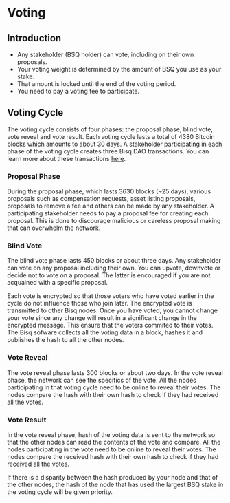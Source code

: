 # Voting

## Introduction
- Any stakeholder (BSQ holder) can vote, including on their own proposals.
- Your voting weight is determined by the amount of BSQ you use as your stake. 
- That amount is locked until the end of the voting period. 
- You need to pay a voting fee to participate.

## Voting Cycle
The voting cycle consists of four phases: the proposal phase, blind vote, vote reveal and vote result. Each voting cycle lasts a total of 4380 Bitcoin blocks which amounts to about 30 days. A stakeholder participating in each phase of the voting cycle creates three Bisq DAO transactions. You can learn more about these transactions [here](bisqdaotx.md). 

### Proposal Phase
During the proposal phase, which lasts 3630 blocks (~25 days), various proposals such as compensation requests, asset listing proposals, proposals to remove a fee and others can be made by any stakeholder. A participating stakeholder needs to pay a proposal fee for creating each proposal. This is done to discourage malicious or careless proposal making that can overwhelm the network.

### Blind Vote 
The blind vote phase lasts 450 blocks or about three days. Any stakeholder can vote on any proposal including their own. You can upvote, downvote or decide not to vote on a proposal. The latter is encouraged if you are not acquained with a specific proposal. 

Each vote is encrypted so that those voters who have voted earlier in the cycle do not influence those who join later. The encrypted vote is transmitted to other Bisq nodes. Once you have voted, you cannot change your vote since any change will result in a significant change in the encrypted message. This ensure that the voters commited to their votes. The Bisq sofware collects all the voting data in a block, hashes it and publishes the hash to all the other nodes.

### Vote Reveal
The vote reveal phase lasts 300 blocks or about two days. In the vote reveal phase, the network can see the specifics of the vote. All the nodes participating in that voting cycle need to be online to reveal their votes. The nodes compare the hash with their own hash to check if they had received all the votes.

### Vote Result
In the vote reveal phase, hash of the voting data is sent to the network so that the other nodes can read the contents of the vote and compare. All the nodes participating in the vote need to be online to reveal their votes. The nodes compare the received hash with their own hash to check if they had received all the votes. 

If there is a disparity between the hash produced by your node and that of the other nodes, the hash of the node that has used the largest BSQ stake in the voting cycle will be given priority.
